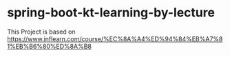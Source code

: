 # spring-boot-kt-learning-by-lecture
This Project is based on https://www.inflearn.com/course/%EC%8A%A4%ED%94%84%EB%A7%81%EB%B6%80%ED%8A%B8
